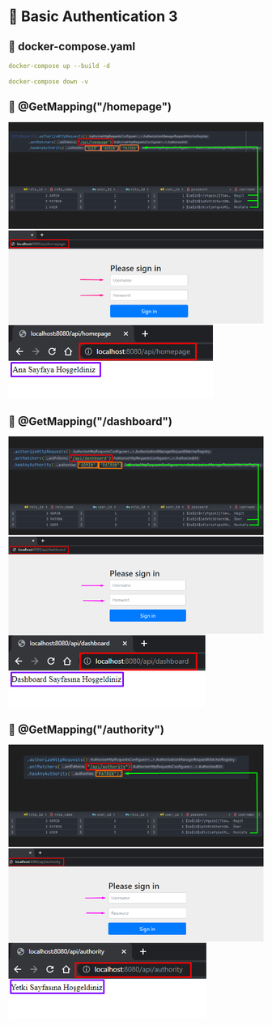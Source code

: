 # 🎯 Basic Authentication 3

## 📌 docker-compose.yaml

```yaml
docker-compose up --build -d
```

```yaml
docker-compose down -v
```

## 📌 @GetMapping("/homepage")

<img src="https://github.com/rasitesdmr/SpringBoot-BasicAuthentication/blob/master/BasicAuthentication3/image/bc35.png">
<img src="https://github.com/rasitesdmr/SpringBoot-BasicAuthentication/blob/master/BasicAuthentication3/image/bc32.png">
<img src="https://github.com/rasitesdmr/SpringBoot-BasicAuthentication/blob/master/BasicAuthentication3/image/bc33.png">   

## 📌 @GetMapping("/dashboard")

<img src="https://github.com/rasitesdmr/SpringBoot-BasicAuthentication/blob/master/BasicAuthentication3/image/bc37.png">
<img src="https://github.com/rasitesdmr/SpringBoot-BasicAuthentication/blob/master/BasicAuthentication3/image/bc38.png">
<img src="https://github.com/rasitesdmr/SpringBoot-BasicAuthentication/blob/master/BasicAuthentication3/image/bc39.png">

## 📌 @GetMapping("/authority")

<img src="https://github.com/rasitesdmr/SpringBoot-BasicAuthentication/blob/master/BasicAuthentication3/image/bc45.png">
<img src="https://github.com/rasitesdmr/SpringBoot-BasicAuthentication/blob/master/BasicAuthentication3/image/bc42.png">
<img src="https://github.com/rasitesdmr/SpringBoot-BasicAuthentication/blob/master/BasicAuthentication3/image/bc43.png">
